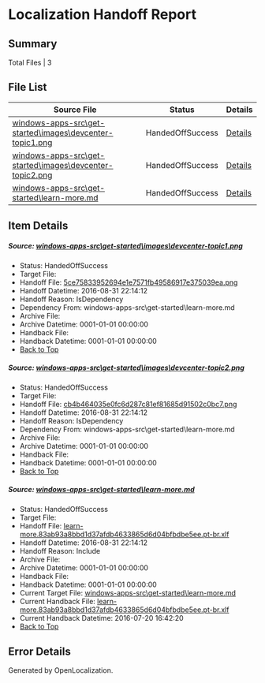# <a name='report-top'></a> Localization Handoff Report

## Summary
 Total Files | 3

## File List
 Source File | Status | Details 
 ----------- | ------ | ------- 
 [windows-apps-src\get-started\images\devcenter-topic1.png](https://github.com/Microsoft/windows-apps/blob/c30f7a4ecfbbda826307a50ea4c81d9e2f95c966/windows-apps-src/get-started/images/devcenter-topic1.png) | HandedOffSuccess | [Details](#5ce75833952694e1e7571fb49586917e375039ea3576)
 [windows-apps-src\get-started\images\devcenter-topic2.png](https://github.com/Microsoft/windows-apps/blob/c30f7a4ecfbbda826307a50ea4c81d9e2f95c966/windows-apps-src/get-started/images/devcenter-topic2.png) | HandedOffSuccess | [Details](#cb4b464035e0fc6d287c81ef81685d91502c0bc73577)
 [windows-apps-src\get-started\learn-more.md](https://github.com/Microsoft/windows-apps/blob/c30f7a4ecfbbda826307a50ea4c81d9e2f95c966/windows-apps-src/get-started/learn-more.md) | HandedOffSuccess | [Details](#09f08bebdfc8355b05f36713e6e04ae80645cbb03933)

## Item Details
##### <a name='5ce75833952694e1e7571fb49586917e375039ea3576'></a> Source: [windows-apps-src\get-started\images\devcenter-topic1.png](https://github.com/Microsoft/windows-apps/blob/c30f7a4ecfbbda826307a50ea4c81d9e2f95c966/windows-apps-src/get-started/images/devcenter-topic1.png)
* Status: HandedOffSuccess
* Target File: 
* Handoff File: [5ce75833952694e1e7571fb49586917e375039ea.png](https://github.com/Microsoft/WDG.handoff/blob/95591e7b3ec8b7c98287c94fd2f9eca2717abefe/ol-handoff/Microsoft/windows-apps.pt-br/master/5ce75833952694e1e7571fb49586917e375039ea.png)
* Handoff Datetime: 2016-08-31 22:14:12
* Handoff Reason: IsDependency
* Dependency From: windows-apps-src\get-started\learn-more.md
* Archive File: 
* Archive Datetime: 0001-01-01 00:00:00
* Handback File: 
* Handback Datetime: 0001-01-01 00:00:00
* [Back to Top](#report-top)

##### <a name='cb4b464035e0fc6d287c81ef81685d91502c0bc73577'></a> Source: [windows-apps-src\get-started\images\devcenter-topic2.png](https://github.com/Microsoft/windows-apps/blob/c30f7a4ecfbbda826307a50ea4c81d9e2f95c966/windows-apps-src/get-started/images/devcenter-topic2.png)
* Status: HandedOffSuccess
* Target File: 
* Handoff File: [cb4b464035e0fc6d287c81ef81685d91502c0bc7.png](https://github.com/Microsoft/WDG.handoff/blob/95591e7b3ec8b7c98287c94fd2f9eca2717abefe/ol-handoff/Microsoft/windows-apps.pt-br/master/cb4b464035e0fc6d287c81ef81685d91502c0bc7.png)
* Handoff Datetime: 2016-08-31 22:14:12
* Handoff Reason: IsDependency
* Dependency From: windows-apps-src\get-started\learn-more.md
* Archive File: 
* Archive Datetime: 0001-01-01 00:00:00
* Handback File: 
* Handback Datetime: 0001-01-01 00:00:00
* [Back to Top](#report-top)

##### <a name='09f08bebdfc8355b05f36713e6e04ae80645cbb03933'></a> Source: [windows-apps-src\get-started\learn-more.md](https://github.com/Microsoft/windows-apps/blob/c30f7a4ecfbbda826307a50ea4c81d9e2f95c966/windows-apps-src/get-started/learn-more.md)
* Status: HandedOffSuccess
* Target File: 
* Handoff File: [learn-more.83ab93a8bbd1d37afdb4633865d6d04bfbdbe5ee.pt-br.xlf](https://github.com/Microsoft/WDG.handoff/blob/95591e7b3ec8b7c98287c94fd2f9eca2717abefe/ol-handoff/Microsoft/windows-apps.pt-br/master/learn-more.83ab93a8bbd1d37afdb4633865d6d04bfbdbe5ee.pt-br.xlf)
* Handoff Datetime: 2016-08-31 22:14:12
* Handoff Reason: Include
* Archive File: 
* Archive Datetime: 0001-01-01 00:00:00
* Handback File: 
* Handback Datetime: 0001-01-01 00:00:00
* Current Target File: [windows-apps-src\get-started\learn-more.md](https://github.com/Microsoft/windows-apps.pt-br/blob/dbf044f5167007197ae221733c90ee5d3e669f73/windows-apps-src/get-started/learn-more.md)
* Current Handback File: [learn-more.83ab93a8bbd1d37afdb4633865d6d04bfbdbe5ee.pt-br.xlf](https://github.com/Microsoft/WDG.handback/blob/cbf08cbc88fac88dd61c866fefb7cd76d2b0d9a8/ol-handback/Microsoft/windows-apps.pt-br/master/learn-more.83ab93a8bbd1d37afdb4633865d6d04bfbdbe5ee.pt-br.xlf)
* Current Handback Datetime: 2016-07-20 16:42:20
* [Back to Top](#report-top)


## Error Details

Generated by OpenLocalization.
